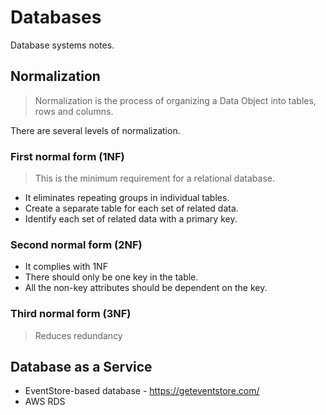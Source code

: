 # Databases

Database systems notes.

## Normalization

> Normalization is the process of organizing a Data Object into tables, rows and columns.

There are several levels of normalization.


### First normal form (1NF)

> This is the minimum requirement for a relational database.

* It eliminates repeating groups in individual tables.
* Create a separate table for each set of related data.
* Identify each set of related data with a primary key.



### Second normal form (2NF)

* It complies with 1NF
* There should only be one key in the table.
* All the non-key attributes should be dependent on the key.


### Third normal form (3NF)

> Reduces redundancy 



## Database as a Service

- EventStore-based database - https://geteventstore.com/
- AWS RDS